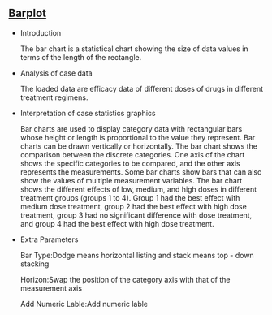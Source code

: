 ## [Barplot](/basic/barplot)

- Introduction

  The bar chart is a statistical chart showing the size of data values in terms of the length of the rectangle.

- Analysis of case data

  The loaded data are efficacy data of different doses of drugs in different treatment regimens.

- Interpretation of case statistics graphics

  Bar charts are used to display category data with rectangular bars whose height or length is proportional to the value
  they represent. Bar charts can be drawn vertically or horizontally. The bar chart shows the comparison between the
  discrete categories. One axis of the chart shows the specific categories to be compared, and the other axis represents
  the measurements. Some bar charts show bars that can also show the values of multiple measurement variables. The bar
  chart shows the different effects of low, medium, and high doses in different treatment groups (groups 1 to 4). Group
  1 had the best effect with medium dose treatment, group 2 had the best effect with high dose treatment, group 3 had no
  significant difference with dose treatment, and group 4 had the best effect with high dose treatment.

- Extra Parameters

  Bar Type:Dodge means horizontal listing and stack means top - down stacking

  Horizon:Swap the position of the category axis with that of the measurement axis

  Add Numeric Lable:Add numeric lable

